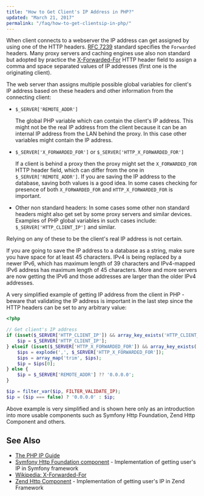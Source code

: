 ```yaml
---
title: "How to Get Client's IP Address in PHP?"
updated: "March 21, 2017"
permalink: "/faq/how-to-get-clientsip-in-php/"
---
```


When client connects to a webserver the IP address can get assigned by using one
of the HTTP headers. [RFC 7239](https://tools.ietf.org/html/rfc7239) standard
specifies the `Forwarded` headers. Many proxy servers and caching engines use
also non standard but adopted by practice the [X-Forwarded-For](https://en.wikipedia.org/wiki/X-Forwarded-For)
HTTP header field to assign a comma and space separated values of IP addresses
(first one is the originating client).

The web server than assigns multiple possible global variables for client's IP
address based on these headers and other information from the connecting client:

* `$_SERVER['REMOTE_ADDR']`

  The global PHP variable which can contain the client's IP address. This might
  not be the real IP address from the client because it can be an internal IP
  address from the LAN behind the proxy. In this case other variables might
  contain the IP address.

* `$_SERVER['X_FORWARDED_FOR']` or `$_SERVER['HTTP_X_FORWARDED_FOR']`

  If a client is behind a proxy then the proxy might set the `X_FORWARDED_FOR`
  HTTP header field, which can differ from the one in `$_SERVER['REMOTE_ADDR']`.
  If you are saving the IP address to the database, saving both values is a good
  idea. In some cases checking for presence of both `X_FORWARDED_FOR` and
  `HTTP_X_FORWARDED_FOR` is important.

* Other non standard headers: In some cases some other non standard headers might
  also get set by some proxy servers and similar devices. Examples of PHP global
  variables in such cases include: `$_SERVER['HTTP_CLIENT_IP']` and similar.

Relying on any of these to be the client's real IP address is not certain.

If you are going to save the IP address to a database as a string, make sure you
have space for at least 45 characters. IPv4 is being replaced by a newer IPv6,
which has maximum length of 39 characters and IPv4-mapped IPv6 address has maximum
length of 45 characters. More and more servers are now getting the IPv6 and those
addresses are larger than the older IPv4 addresses.

A very simplified example of getting IP address from the client in PHP - beware
that validating the IP address is important in the last step since the HTTP headers
can be set to any arbitrary value:

```php
<?php

// Get client's IP address
if (isset($_SERVER['HTTP_CLIENT_IP']) && array_key_exists('HTTP_CLIENT_IP', $_SERVER)) {
    $ip = $_SERVER['HTTP_CLIENT_IP'];
} elseif (isset($_SERVER['HTTP_X_FORWARDED_FOR']) && array_key_exists('HTTP_X_FORWARDED_FOR', $_SERVER)) {
    $ips = explode(',', $_SERVER['HTTP_X_FORWARDED_FOR']);
    $ips = array_map('trim', $ips);
    $ip = $ips[0];
} else {
    $ip = $_SERVER['REMOTE_ADDR'] ?? '0.0.0.0';
}

$ip = filter_var($ip, FILTER_VALIDATE_IP);
$ip = ($ip === false) ? '0.0.0.0' : $ip;
```

Above example is very simplified and is shown here only as an introduction into
more usable components such as Symfony Http Foundation, Zend Http Component and
others.

## See Also

* [The PHP IP Guide](https://gist.github.com/Golpha/1a79868b6598f2c6a531)
* [Symfony Http Foundation component](http://api.symfony.com/3.1/Symfony/Component/HttpFoundation/Request.html#method_getClientIp) - Implementation
  of getting user's IP in Symfony framework
* [Wikipedia: X-Forwarded-For](https://en.wikipedia.org/wiki/X-Forwarded-For)
* [Zend Http Component](https://framework.zend.com/apidoc/2.4/classes/Zend.Http.PhpEnvironment.RemoteAddress.html) - Implementation
  of getting user's IP in Zend Framework
